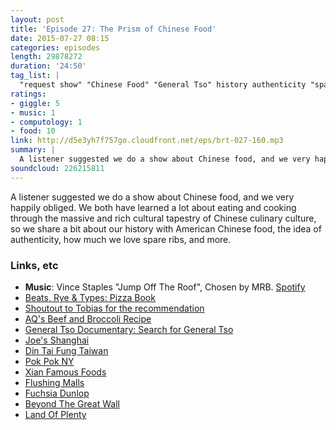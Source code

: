 ```yaml
---
layout: post
title: 'Episode 27: The Prism of Chinese Food'
date: 2015-07-27 08:15
categories: episodes
length: 29878272
duration: '24:50'
tag_list: |
  "request show" "Chinese Food" "General Tso" history authenticity "spare ribs"
ratings:
- giggle: 5
- music: 1
- computology: 1
- food: 10
link: http://d5e3yh7f757go.cloudfront.net/eps/brt-027-160.mp3
summary: |
  A listener suggested we do a show about Chinese food, and we very happily obliged. We both have learned a lot about eating and cooking through the massive and rich cultural tapestry of Chinese culinary culture, so we share a bit about our history with American Chinese food, the idea of authenticity, how much we love spare ribs, and more.
soundcloud: 226215811
---
```

A listener suggested we do a show about Chinese food, and we very happily obliged. We both have learned a lot about eating and cooking through the massive and rich cultural tapestry of Chinese culinary culture, so we share a bit about our history with American Chinese food, the idea of authenticity, how much we love spare ribs, and more.

<!-- more -->

### Links, etc

* <strong>Music</strong>: Vince Staples "Jump Off The Roof", Chosen by MRB. [Spotify](https://open.spotify.com/track/1deetO7jeQqMH2C7kSH32a)
* [Beats, Rye & Types: Pizza Book](http://beatsryetypes.com/pizza/)
* [Shoutout to Tobias for the recommendation](https://twitter.com/tpflug/status/623920679403040768)
* [AQ's Beef and Broccoli Recipe](https://medium.com/everything-is-delicious/long-island-kosher-78b0d933b5ad)
* [General Tso Documentary: Search for General Tso](http://www.thesearchforgeneraltso.com/)
* [Joe's Shanghai](http://www.joeshanghairestaurants.com/)
* [Din Tai Fung Taiwan](http://www.dintaifung.com.tw/en)
* [Pok Pok NY](http://pokpokny.com)
* [Xian Famous Foods](http://xianfoods.com)
* [Flushing Malls](http://www.newworldmallny.com/)
* [Fuchsia Dunlop](http://www.fuchsiadunlop.com/)
* [Beyond The Great Wall](http://amzn.to/1MABAH5)
* [Land Of Plenty](http://amzn.to/1KCJ2kE)
